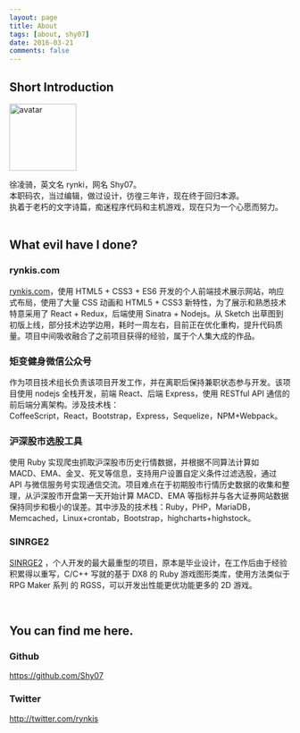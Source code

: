 ```yaml
---
layout: page
title: About
tags: [about, shy07]
date: 2016-03-21
comments: false
---
```



## Short Introduction

<img src="{{ site.avatar }}"
  style="width:120px;height:120px;margin-left:0" alt="avatar"/>

徐凌骑，英文名 rynki，网名 Shy07。  
本职码农，当过编辑，做过设计，彷徨三年许，现在终于回归本源。  
执着于老朽的文字诗篇，痴迷程序代码和主机游戏，现在只为一个心愿而努力。  
<br/>

## What evil have I done?

### rynkis.com
[rynkis.com](http://rynkis.com)，使用 HTML5 + CSS3 + ES6 开发的个人前端技术展示网站，响应式布局，使用了大量 CSS 动画和 HTML5 + CSS3 新特性，为了展示和熟悉技术特意采用了 React + Redux，后端使用 Sinatra + Nodejs。从 Sketch 出草图到初版上线，部分技术边学边用，耗时一周左右，目前正在优化重构，提升代码质量。项目中间吸收融合了之前项目获得的经验，属于个人集大成的作品。  

### 矩变健身微信公众号
作为项目技术组长负责该项目开发工作，并在离职后保持兼职状态参与开发。该项目使用 nodejs 全栈开发，前端 React、后端 Express，使用 RESTful API 通信的前后端分离架构。涉及技术栈：  
CoffeeScript，React，Bootstrap，Express，Sequelize，NPM+Webpack。  

### 沪深股市选股工具
使用 Ruby 实现爬虫抓取沪深股市历史行情数据，并根据不同算法计算如 MACD、EMA、金叉、死叉等信息，支持用户设置自定义条件过滤选股，通过 API 与微信服务号实现通信交流。项目难点在于初期股市行情历史数据的收集和整理，从沪深股市开盘第一天开始计算 MACD、EMA 等指标并与各大证券网站数据保持同步和极小的误差。其中涉及的技术栈：Ruby，PHP，MariaDB，Memcached，Linux+crontab，Bootstrap，highcharts+highstock。  

### SINRGE2
[SINRGE2](https://github.com/Shy07/SINRGE2) ，个人开发的最大最重型的项目，原本是毕业设计，在工作后由于经验积累得以重写，C/C++ 写就的基于 DX8 的 Ruby 游戏图形类库，使用方法类似于 RPG Maker 系列 的 RGSS，可以开发出性能更优功能更多的 2D 游戏。  

<br/>

## You can find me here.  

### Github

<https://github.com/Shy07>

### Twitter

<http://twitter.com/rynkis>
